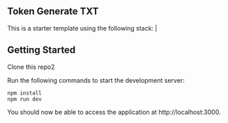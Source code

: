 ## Token Generate TXT

This is a starter template using the following stack:
                                                                              |

## Getting Started

Clone this repo2

Run the following commands to start the development server:

```
npm install
npm run dev
```

You should now be able to access the application at http://localhost:3000.
